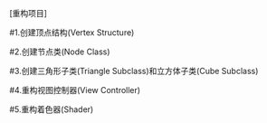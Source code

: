 
[重构项目]

#1.创建顶点结构(Vertex Structure)

#2.创建节点类(Node Class)

#3.创建三角形子类(Triangle Subclass)和立方体子类(Cube Subclass)

#4.重构视图控制器(View Controller)

#5.重构着色器(Shader)
